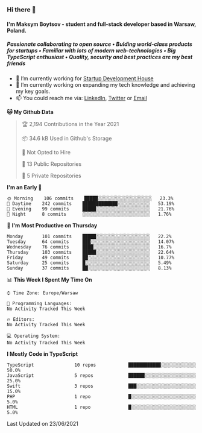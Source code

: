 ### Hi there 👋
#### I'm Maksym Boytsov - student and full-stack developer based in Warsaw, Poland.

##### Passionate collaborating to open source • Bulding world-class products for startups • Familiar with lots of modern web-technologies • Big TypeScript enthusiast • Quality, security and best practices are my best friends

- 💼 I’m currently working for [Startup Development House](https://start-up.house/en)
- 🔭 I’m currently working on expanding my tech knowledge and achieving my key goals.
- 📫 You could reach me via: [LinkedIn](https://www.linkedin.com/in/maksym-boytsov/), [Twitter](https://twitter.com/maksymboytsov) or [Email](mailto:maksym.boytsov@gmail.com?subject=[GitHub])

<!--START_SECTION:waka-->
**🐱 My Github Data** 

> 🏆 2,194 Contributions in the Year 2021
 > 
> 📦 34.6 kB Used in Github's Storage 
 > 
> 🚫 Not Opted to Hire
 > 
> 📜 13 Public Repositories 
 > 
> 🔑 5 Private Repositories  
 > 
**I'm an Early 🐤** 

```text
🌞 Morning    106 commits    █████░░░░░░░░░░░░░░░░░░░░   23.3% 
🌆 Daytime    242 commits    █████████████░░░░░░░░░░░░   53.19% 
🌃 Evening    99 commits     █████░░░░░░░░░░░░░░░░░░░░   21.76% 
🌙 Night      8 commits      ░░░░░░░░░░░░░░░░░░░░░░░░░   1.76%

```
📅 **I'm Most Productive on Thursday** 

```text
Monday       101 commits    █████░░░░░░░░░░░░░░░░░░░░   22.2% 
Tuesday      64 commits     ███░░░░░░░░░░░░░░░░░░░░░░   14.07% 
Wednesday    76 commits     ████░░░░░░░░░░░░░░░░░░░░░   16.7% 
Thursday     103 commits    █████░░░░░░░░░░░░░░░░░░░░   22.64% 
Friday       49 commits     ██░░░░░░░░░░░░░░░░░░░░░░░   10.77% 
Saturday     25 commits     █░░░░░░░░░░░░░░░░░░░░░░░░   5.49% 
Sunday       37 commits     ██░░░░░░░░░░░░░░░░░░░░░░░   8.13%

```


📊 **This Week I Spent My Time On** 

```text
⌚︎ Time Zone: Europe/Warsaw

💬 Programming Languages: 
No Activity Tracked This Week

🔥 Editors: 
No Activity Tracked This Week

💻 Operating System: 
No Activity Tracked This Week

```

**I Mostly Code in TypeScript** 

```text
TypeScript               10 repos            ████████████░░░░░░░░░░░░░   50.0% 
JavaScript               5 repos             ██████░░░░░░░░░░░░░░░░░░░   25.0% 
Swift                    3 repos             ███░░░░░░░░░░░░░░░░░░░░░░   15.0% 
PHP                      1 repo              █░░░░░░░░░░░░░░░░░░░░░░░░   5.0% 
HTML                     1 repo              █░░░░░░░░░░░░░░░░░░░░░░░░   5.0%

```



 Last Updated on 23/06/2021
<!--END_SECTION:waka-->
